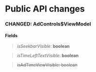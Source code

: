 # Public API changes
### CHANGED:  AdControls$ViewModel
#### Fields


> *isSeekbarVisible*: **boolean**

> *isTimeLeftTextVisible*: **boolean**

> ~~isAdTimeViewVisible: boolean~~


